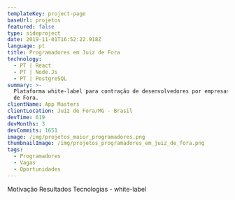 ```yaml
---
templateKey: project-page
baseUrl: projetos
featured: false
type: sideproject
date: 2019-11-01T16:52:22.918Z
language: pt
title: Programadores em Juiz de Fora
technology:
  - PT | React
  - PT | Node.Js
  - PT | PostgreSQL
summary: >-
  Plataforma white-label para contração de desenvolvedores por empresas de Juiz
  de Fora.
clientName: App Masters
clientLocation: Juiz de Fora/MG - Brasil
devTime: 619
devMonths: 3
devCommits: 1651
image: /img/projetos_maior_programadores.png
thumbnailImage: /img/projetos_programadores_em_juiz_de_fora.png
tags:
  - Programadores
  - Vagas
  - Oportunidades
---
```

Motivação
Resultados
Tecnologias - white-label
